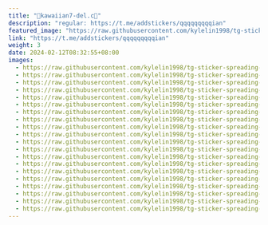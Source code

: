 ```yaml
---
title: "🐨kawaiian7-del.c🐨"
description: "regular: https://t.me/addstickers/qqqqqqqqqian"
featured_image: "https://raw.githubusercontent.com/kylelin1998/tg-sticker-spreading-worldwide-images/main/img/542e0512-b94e-4a51-9b37-2252c502ea50.jpg"
link: "https://t.me/addstickers/qqqqqqqqqian"
weight: 3
date: 2024-02-12T08:32:55+08:00
images:
  - https://raw.githubusercontent.com/kylelin1998/tg-sticker-spreading-worldwide-images/main/img/542e0512-b94e-4a51-9b37-2252c502ea50.jpg
  - https://raw.githubusercontent.com/kylelin1998/tg-sticker-spreading-worldwide-images/main/img/ef54a595-fba8-4144-89d6-69b7f056a362.jpg
  - https://raw.githubusercontent.com/kylelin1998/tg-sticker-spreading-worldwide-images/main/img/6a8f19b5-b200-4e89-b500-7c70ca4cfdb2.jpg
  - https://raw.githubusercontent.com/kylelin1998/tg-sticker-spreading-worldwide-images/main/img/b0ad564f-3e01-44f8-b339-67406a3a0e26.jpg
  - https://raw.githubusercontent.com/kylelin1998/tg-sticker-spreading-worldwide-images/main/img/91c51d89-a3dd-4411-b082-154e7a792c3b.jpg
  - https://raw.githubusercontent.com/kylelin1998/tg-sticker-spreading-worldwide-images/main/img/946211b3-80f3-4059-8bbc-a893c6245440.jpg
  - https://raw.githubusercontent.com/kylelin1998/tg-sticker-spreading-worldwide-images/main/img/8830072c-97d0-4a70-afdb-13a249f2dc3d.jpg
  - https://raw.githubusercontent.com/kylelin1998/tg-sticker-spreading-worldwide-images/main/img/2e287a9f-014b-4fab-bf49-4ed7a3043051.jpg
  - https://raw.githubusercontent.com/kylelin1998/tg-sticker-spreading-worldwide-images/main/img/ec1b97b0-8785-41e3-a974-2fc847556ce6.jpg
  - https://raw.githubusercontent.com/kylelin1998/tg-sticker-spreading-worldwide-images/main/img/5562c555-4def-4498-b26a-5a07e9c4831a.jpg
  - https://raw.githubusercontent.com/kylelin1998/tg-sticker-spreading-worldwide-images/main/img/4d296a4a-a3a0-4573-a3cf-2843763648ed.jpg
  - https://raw.githubusercontent.com/kylelin1998/tg-sticker-spreading-worldwide-images/main/img/afb82f96-70a9-477d-bbab-7cd48bbe7a54.jpg
  - https://raw.githubusercontent.com/kylelin1998/tg-sticker-spreading-worldwide-images/main/img/bb5b0064-9ea3-4423-916e-13eb53d7d304.jpg
  - https://raw.githubusercontent.com/kylelin1998/tg-sticker-spreading-worldwide-images/main/img/b9e7b43c-d93c-4ff7-ae6f-dd208a278291.jpg
  - https://raw.githubusercontent.com/kylelin1998/tg-sticker-spreading-worldwide-images/main/img/77358c01-b826-4c47-8243-e9f51098115a.jpg
  - https://raw.githubusercontent.com/kylelin1998/tg-sticker-spreading-worldwide-images/main/img/67cda707-cad2-4021-a6d5-7bfd3302593c.jpg
  - https://raw.githubusercontent.com/kylelin1998/tg-sticker-spreading-worldwide-images/main/img/ecab570d-49a9-4029-9dbd-d0c9d489b531.jpg
  - https://raw.githubusercontent.com/kylelin1998/tg-sticker-spreading-worldwide-images/main/img/226cf380-f5ec-454b-a66f-8d15944b9bf4.jpg
  - https://raw.githubusercontent.com/kylelin1998/tg-sticker-spreading-worldwide-images/main/img/b83ed3de-ccae-4901-be59-5c0c650dd7ac.jpg
  - https://raw.githubusercontent.com/kylelin1998/tg-sticker-spreading-worldwide-images/main/img/549f8749-9984-4b9a-8f39-038dcd609b97.jpg
---
```

